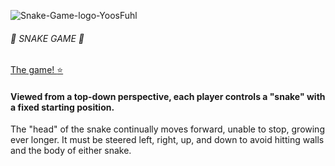 ![Snake-Game-logo-YoosFuhl](https://github.com/DaniilRyabkov/Snake/assets/151777038/5a962e7e-7973-4986-ab77-201a0aae3122)

###### :snake: SNAKE GAME :snake:




[Тhe game! :star: ](https://daniilryabkov.github.io/Snake/)


#### Viewed from a top-down perspective, each player controls a "snake" with a fixed starting position.
The "head" of the snake continually moves forward, unable to stop, growing ever longer.
It must be steered left, right, up, and down to avoid hitting walls and the body of either snake.



